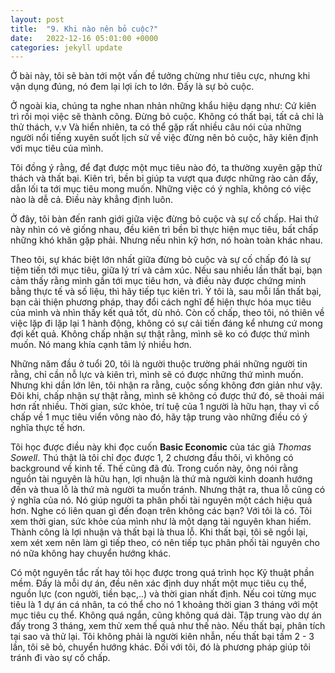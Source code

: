 ```yaml
---
layout: post
title:  "9. Khi nào nên bỏ cuộc?" 
date:   2022-12-16 05:01:00 +0000
categories: jekyll update
---
```


Ở bài này, tôi sẽ bàn tới một vấn đề tưởng chừng như tiêu cực, nhưng khi vận dụng đúng, nó đem lại lợi ích to lớn. Đấy là sự bỏ cuộc. 

Ở ngoài kia, chúng ta nghe nhan nhản những khẩu hiệu dạng như: Cứ kiên trì rồi mọi việc sẽ thành công. Đừng bỏ cuộc. Không có thất bại, tất cả chỉ là thử thách, v.v Và hiển nhiên, ta có thể gặp rất nhiều câu nói của những người nổi tiếng xuyên suốt lịch sử về việc đừng nên bỏ cuộc, hãy kiên định với mục tiêu của mình.

Tôi đồng ý rằng, để đạt được một mục tiêu nào đó, ta thường xuyên gặp thử thách và thất bại. Kiên trì, bền bỉ giúp ta vượt qua được những rào cản đấy, dẫn lối ta tới mục tiêu mong muốn. Những việc có ý nghĩa, không có việc nào là dễ cả. Điều này khẳng định luôn.

Ở đây, tôi bàn đến ranh giới giữa việc đừng bỏ cuộc và sự cố chấp. Hai thứ này nhìn có vẻ giống nhau, đều kiên trì bền bỉ thực hiện mục tiêu, bất chấp những khó khăn gặp phải. Nhưng nếu nhìn kỹ hơn, nó hoàn toàn khác nhau. 

Theo tôi, sự khác biệt lớn nhất giữa đừng bỏ cuộc và sự cố chấp đó là sự tiệm tiến tới mục tiêu, giữa lý trí và cảm xúc. Nếu sau nhiều lần thất bại, bạn cảm thấy rằng mình gần tới mục tiêu hơn, và điều này được chứng minh bằng thực tế và số liệu, thì hãy tiếp tục kiên trì. Ý tôi là, sau mỗi lần thất bại, bạn cải thiện phương pháp, thay đổi cách nghĩ để hiện thực hóa mục tiêu của mình và nhìn thấy kết quả tốt, dù nhỏ. Còn cố chấp, theo tôi, nó thiên về việc lặp đi lặp lại 1 hành động, không có sự cải tiến đáng kể nhưng cứ mong đợi kết quả. Không chấp nhận sự thật rằng, mình sẽ ko có được thứ mình muốn. Nó mang khía cạnh tâm lý nhiều hơn. 

Những năm đầu ở tuổi 20, tôi là người thuộc trường phái những người tin rằng, chỉ cần nỗ lực và kiên trì, mình sẽ có được những thứ mình muốn. Nhưng khi dần lớn lên, tôi nhận ra rằng, cuộc sống không đơn giản như vậy. Đôi khi, chấp nhận sự thật rằng, mình sẽ không có được thứ đó, sẽ thoải mái hơn rất nhiều. Thời gian, sức khỏe, trí tuệ của 1 người là hữu hạn, thay vì cố chấp về 1 mục tiêu viển vông nào đó, hãy tập trung vào những điều có ý nghĩa thực tế hơn. 

Tôi học được điều này khi đọc cuốn **Basic Economic** của tác giả *Thomas Sowell*. Thú thật là tôi chỉ đọc được 1, 2 chương đầu thôi, vì không có background về kinh tế. Thế cũng đã đủ. Trong cuốn này, ông nói rằng nguồn tài nguyên là hữu hạn, lợi nhuận là thứ mà người kinh doanh hướng đến và thua lỗ là thứ mà người ta muốn tránh. Nhưng thật ra, thua lỗ cũng có ý nghĩa của nó. Nó giúp người ta phân phối tài nguyên một cách hiệu quả hơn. Nghe có liên quan gì đến đoạn trên không các bạn? Với tôi là có. Tôi xem thời gian, sức khỏe của mình như là một dạng tài nguyên khan hiếm. Thành công là lợi nhuận và thất bại là thua lỗ. Khi thất bại, tôi sẽ ngồi lại, xem xét xem nên làm gì tiếp theo, có nên tiếp tục phân phối tài nguyên cho nó nữa không hay chuyển hướng khác. 

Có một nguyên tắc rất hay tôi học được trong quá trình học Kỹ thuật phần mềm. Đấy là mỗi dự án, đều nên xác định duy nhất một mục tiêu cụ thể, nguồn lực (con người, tiền bạc,..) và thời gian nhất định. Nếu coi từng mục tiêu là 1 dự án cá nhân, ta có thể cho nó 1 khoảng thời gian 3 tháng với một mục tiêu cụ thể. Không quá ngắn, cũng không quá dài. Tập trung vào dự án đấy trong 3 tháng, xem thử xem thế quả như thế nào. Nếu thất bại, phân tích tại sao và thử lại. Tôi không phải là người kiên nhẫn, nếu thất bại tầm 2 - 3 lần, tôi sẽ bỏ, chuyển hướng khác. Đối với tôi, đó là phương pháp giúp tôi tránh đi vào sự cố chấp. 

